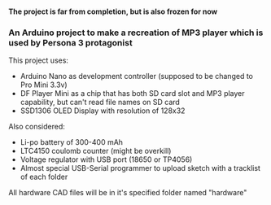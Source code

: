 #### The project is far from completion, but is also frozen for now

### An Arduino project to make a recreation of MP3 player which is used by Persona 3 protagonist

This project uses:
 - Arduino Nano as development controller (supposed to be changed to Pro Mini 3.3v)
 - DF Player Mini as a chip that has both SD card slot and MP3 player capability, but can't read file names on SD card
 - SSD1306 OLED Display with resolution of 128x32

Also considered:
 - Li-po battery of 300-400 mAh
 - LTC4150 coulomb counter (might be overkill)
 - Voltage regulator with USB port (18650 or TP4056)
 - Almost special USB-Serial programmer to upload sketch with a tracklist of each folder

All hardware CAD files will be in it's specified folder named "hardware"
